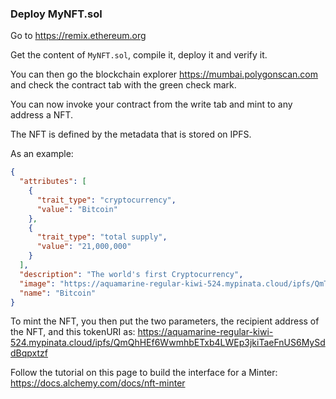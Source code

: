 ### Deploy MyNFT.sol

Go to https://remix.ethereum.org

Get the content of `MyNFT.sol`, compile it, deploy it and verify it.

You can then go the blockchain explorer https://mumbai.polygonscan.com and check the contract tab with the green check mark.

You can now invoke your contract from the write tab and mint to any address a NFT.

The NFT is defined by the metadata that is stored on IPFS.

As an example:

```json
{
  "attributes": [
    {
      "trait_type": "cryptocurrency",
      "value": "Bitcoin"
    },
    {
      "trait_type": "total supply",
      "value": "21,000,000"
    }
  ],
  "description": "The world's first Cryptocurrency",
  "image": "https://aquamarine-regular-kiwi-524.mypinata.cloud/ipfs/QmTiBdh9RmT9w94FMnqZGN1Mdtx85v13A4KGC3F3xve6S5",
  "name": "Bitcoin"
}
```

To mint the NFT, you then put the two parameters, the recipient address of the NFT, and this tokenURI as: https://aquamarine-regular-kiwi-524.mypinata.cloud/ipfs/QmQhHEf6WwmhbETxb4LWEp3jkiTaeFnUS6MySddBqpxtzf

Follow the tutorial on this page to build the interface for a Minter: https://docs.alchemy.com/docs/nft-minter
